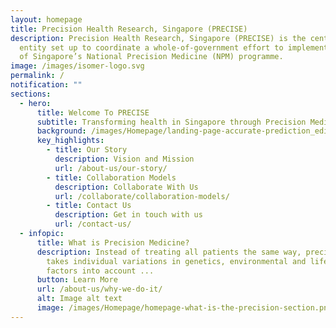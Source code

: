 ```yaml
---
layout: homepage
title: Precision Health Research, Singapore (PRECISE)
description: Precision Health Research, Singapore (PRECISE) is the central
  entity set up to coordinate a whole-of-government effort to implement Phase 2
  of Singapore’s National Precision Medicine (NPM) programme.
image: /images/isomer-logo.svg
permalink: /
notification: ""
sections:
  - hero:
      title: Welcome To PRECISE
      subtitle: Transforming health in Singapore through Precision Medicine
      background: /images/Homepage/landing-page-accurate-prediction_edit-1 (1).jpg
      key_highlights:
        - title: Our Story
          description: Vision and Mission
          url: /about-us/our-story/
        - title: Collaboration Models
          description: Collaborate With Us
          url: /collaborate/collaboration-models/
        - title: Contact Us
          description: Get in touch with us
          url: /contact-us/
  - infopic:
      title: What is Precision Medicine?
      description: Instead of treating all patients the same way, precision medicine
        takes individual variations in genetics, environmental and lifestyle
        factors into account ...
      button: Learn More
      url: /about-us/why-we-do-it/
      alt: Image alt text
      image: /images/Homepage/homepage-what-is-the-precision-section.png
---
```

